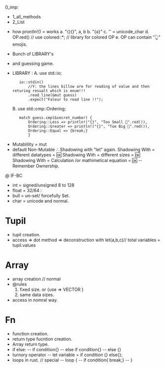 0_imp:

- 1_all_methods
- 2_List

<!-- Y: chapter_1: -->

- how prontln!() = works
a. "{}{}", a, b
b. "{a}"
c. '' = unicode_char
d. OP.red() // use colored::\*; // library for colored OP
e. OP can contain "👆" emojis.
<!--DX: =============================================================================================== -->

<!-- Y: chapter_2_guessing_game -->

- Bunch of LIBRARY's
- and guessing game.
- LIBRARY :
  A. use std::io;

         io::stdin()
             //Y: the lines billow are for reading of value and then returing resualt which is enum!!!
             .read_line(&mut guess)
             .expect("Faleur to read line !!");

  B. use std::cmp::Ordering;

         match guess.cmp(&secret_number) {
             Ordering::Less => println!("{}", "Too Small 🔽".red()),
             Ordering::Greater => println!("{}", "Too Big 🔼".red()),
             Ordering::Equal => {break;}
             }

  <!--DX: =============================================================================================== -->

<!-- Y: chapter_3_1_variable_mutabliity -->

- Mutablility = mut
- defautl Non-Mutable
∴ Shadowing with "let" again.
Shadowing With = different datatypes = 🆗
Shadowing With = different sizes = 🆗
Shadowing With = Calculation /or mathimetical equation = 🆗
-- Remember Ownership.
<!--DX: =============================================================================================== -->

<!-- Y: chapter_3_2_data_types_scaller  -->

@ IF-BC

- int = signed/unsigned 8 to 128
- float = 32/64 :
- bull = un-set/ forcefully Set.
- char = unicode and normal.
<!--DX: =============================================================================================== -->

<!-- Y: chapter_3_3_datatypes_compound -->

# Tupil

- tupil creation.
- access
  => dot method
  => deconstruction with let(a,b,c)// total variables = tupil.values

# Array

- array creation // normal
- @rules
  1.  fixed size. or {use => VECTOR }
  2.  same data sizes.
- access in nomral way.

# Fn

- function creation.
- return type fucntion creation.
- Array return type.
- if else:
  -- if condition{}
  -- else if condition{}
  -- else {}
- turnory operator
  -- let variable = if condition {} else{};
- loops in rust. // special
  -- loop {
  -- if condition{ break;}
  -- }

<!--DX: =============================================================================================== -->

<!-- Y: chapter_3_3_datatypes_compound -->
